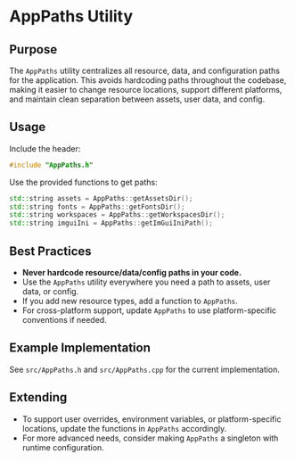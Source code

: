 # AppPaths Utility

## Purpose

The `AppPaths` utility centralizes all resource, data, and configuration paths for the application. This avoids hardcoding paths throughout the codebase, making it easier to change resource locations, support different platforms, and maintain clean separation between assets, user data, and config.

## Usage

Include the header:
```cpp
#include "AppPaths.h"
```

Use the provided functions to get paths:
```cpp
std::string assets = AppPaths::getAssetsDir();
std::string fonts = AppPaths::getFontsDir();
std::string workspaces = AppPaths::getWorkspacesDir();
std::string imguiIni = AppPaths::getImGuiIniPath();
```

## Best Practices
- **Never hardcode resource/data/config paths in your code.**
- Use the `AppPaths` utility everywhere you need a path to assets, user data, or config.
- If you add new resource types, add a function to `AppPaths`.
- For cross-platform support, update `AppPaths` to use platform-specific conventions if needed.

## Example Implementation
See `src/AppPaths.h` and `src/AppPaths.cpp` for the current implementation.

## Extending
- To support user overrides, environment variables, or platform-specific locations, update the functions in `AppPaths` accordingly.
- For more advanced needs, consider making `AppPaths` a singleton with runtime configuration. 